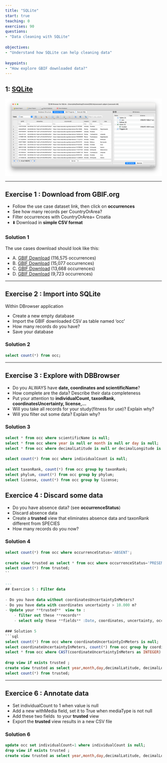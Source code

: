 ```yaml
---
title: "SQLite"
start: true
teaching: 0
exercises: 90
questions:
- "Data cleaning with SQLite"

objectives:
- "Understand how SQLite can help cleaning data"

keypoints:
- "How explore GBIF downloaded data?"
---
```


## 1: [SQLite](https://docs.google.com/presentation/d/1oMPNqm4tU9BwnUo1zJxI0nlXMPfIljYeAqh4vEdJZ_0/edit?usp=sharing)

![SQLite](../assets/img/SQLite.png)

---
## Exercise 1 : Download from GBIF.org
 
- Follow the use case dataset link, then click on **occurrences**
- See how many records per CountryOrArea?
- Filter occurrences with CountryOrArea= Croatia
- ⬇️ Download in **simple CSV format**

### Solution 1
The use cases download should look like this:
- A. [GBIF Download](https://doi.org/10.15468/dl.t2hj6v) (116,575 occurrences)
- B. [GBIF Download](https://doi.org/10.15468/dl.6gfwt3) (15,077 occurrences)
- C. [GBIF Download](https://doi.org/10.15468/dl.qy93m6) (13,668 occurrences)
- D. [GBIF Download](https://doi.org/10.15468/dl.6mf27m) (9,723 occurrences)

---
## Exercise 2 : Import into SQLite

Within DBrowser application
- Create a new empty database    
- Import the GBIF downloaded CSV as table named ‘occ’
- How many records do you have?
- Save your database

### Solution 2
```sql
select count(*) from occ; 
```

---
## Exercise 3 : Explore with DBBrowser
- Do you ALWAYS have **date, coordinates and scientificName**?
- How complete are the data? Describe their data completeness
- Put your attention to **individualCount, taxonRank, coordinatesUncertainty, license,...**
- Will you take all records for your study(fitness for use)? Explain why? 
- Will you filter out some data? Explain why? 

### Solution 3
```sql
select * from occ where scientificName is null;
select * from occ where year is null or month is null or day is null;
select * from occ where decimalLatitude is null or decimalLongitude is null;

select count(*) from occ where individualCount is null;

select taxonRank, count(*) from occ group by taxonRank;
select phylum, count(*) from occ group by phylum;
select license, count(*) from occ group by license;
```

## Exercice 4 : Discard some data
- Do you have absence data? (see **occurrenceStatus**)
- Discard absence data
- Create a **trusted** view that eliminates absence data and taxonRank different from SPECIES
- How many records do you now?

### Solution 4
```sql
select count(*) from occ where occurrenceStatus='ABSENT';

create view trusted as select * from occ where occurrenceStatus='PRESENT' and taxonRank='SPECIES';
select count(*) from trusted;
``

---
## Exercice 5 : Filter data

- Do you have data without coordinatesUncertaintyInMeters?
- Do you have data with coordinates uncertainty > 10.000 m?
- Update your **trusted**  view to :
	- filter out these **records**
	- select only these **fields** :Date, coordinates, uncertainty, occurrenceID and scientificName

### Solution 5
```sql
select count(*) from occ where coordinateUncertaintyInMeters is null;
select coordinateUncertaintyInMeters, count(*) from occ group by coordinateUncertaintyInMeters;
select * from occ where CAST(coordinateUncertaintyInMeters as INTEGER) > 10000;

drop view if exists trusted ;
create view trusted as select year,month,day,decimalLatitude, decimalLongitude,  CAST(coordinateUncertaintyInMeters as INTEGER) as uncertainty, scientificName, occurrenceID from occ where occurrenceStatus='PRESENT'  and taxonRank='SPECIES' and uncertainty <= 10000;
select count(*) from trusted;
```

---
## Exercice 6 : Annotate data
- Set individualCount to 1 when value is null
- Add a new withMedia field,  set it to True when mediaType is not null
- Add these two fields  to your **trusted** view
- Export the **trusted** view results in a new CSV file

### Solution 6
```sql
update occ set individualCount=1 where individualCount is null;
drop view if exists trusted ;
create view trusted as select year,month,day,decimalLatitude, decimalLongitude,  CAST(coordinateUncertaintyInMeters as INTEGER) as uncertainty, scientificName, occurrenceID, individualCount, mediaType is not null as withMedia from occ where occurrenceStatus='PRESENT'  and taxonRank='SPECIES' and uncertainty <= 10000;
```
